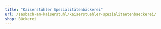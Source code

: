 ```yaml
---
title: "Kaiserstühler Spezialitätenbäckerei"
url: /sasbach-am-kaiserstuhl/kaiserstuehler-spezialitaetenbaeckerei/
shop: Bäckerei
---
```

